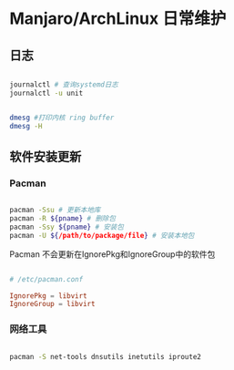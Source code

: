 # Manjaro/ArchLinux 日常维护

## 日志

```sh

journalctl # 查询systemd日志
journalctl -u unit

```

```sh

dmesg #打印内核 ring buffer
dmesg -H

```

## 软件安装更新

### Pacman

```sh

pacman -Ssu # 更新本地库
pacman -R ${pname} # 删除包
pacman -Ssy ${pname} # 安装包
pacman -U ${/path/to/package/file} # 安装本地包

```

Pacman 不会更新在IgnorePkg和IgnoreGroup中的软件包

```conf

# /etc/pacman.conf

IgnorePkg = libvirt
IgnoreGroup = libvirt

```

### 网络工具

```sh

pacman -S net-tools dnsutils inetutils iproute2

```
